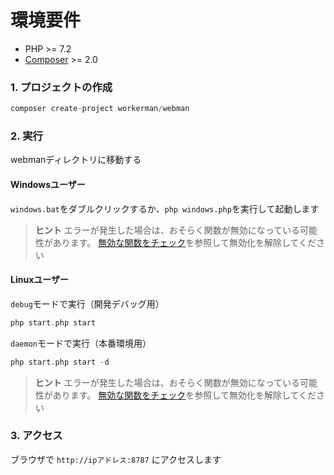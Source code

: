 # 環境要件

* PHP >= 7.2
* [Composer](https://getcomposer.org/) >= 2.0


### 1. プロジェクトの作成

```php
composer create-project workerman/webman
```

### 2. 実行

webmanディレクトリに移動する

#### Windowsユーザー
`windows.bat`をダブルクリックするか、`php windows.php`を実行して起動します

> **ヒント**
> エラーが発生した場合は、おそらく関数が無効になっている可能性があります。 [無効な関数をチェック](others/disable-function-check.md)を参照して無効化を解除してください

#### Linuxユーザー
`debug`モードで実行（開発デバッグ用）

```php
php start.php start
```

`daemon`モードで実行（本番環境用）

```php
php start.php start -d
```

> **ヒント**
> エラーが発生した場合は、おそらく関数が無効になっている可能性があります。 [無効な関数をチェック](others/disable-function-check.md)を参照して無効化を解除してください

### 3. アクセス

ブラウザで `http://ipアドレス:8787` にアクセスします

